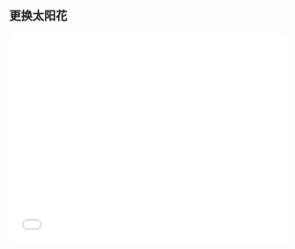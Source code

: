 ## 更换太阳花
<div style="position: relative; width: 100%; height: 0; padding-bottom: 75%;">
<iframe src="//player.bilibili.com/player.html?bvid=BV1iCvseVEMS&page=1" scrolling="no" border="0" frameborder="no" framespacing="0" allowfullscreen="true"style="position: absolute; width: 100%; height: 100%; Left: 0; top: 0;" > </iframe>
</div>